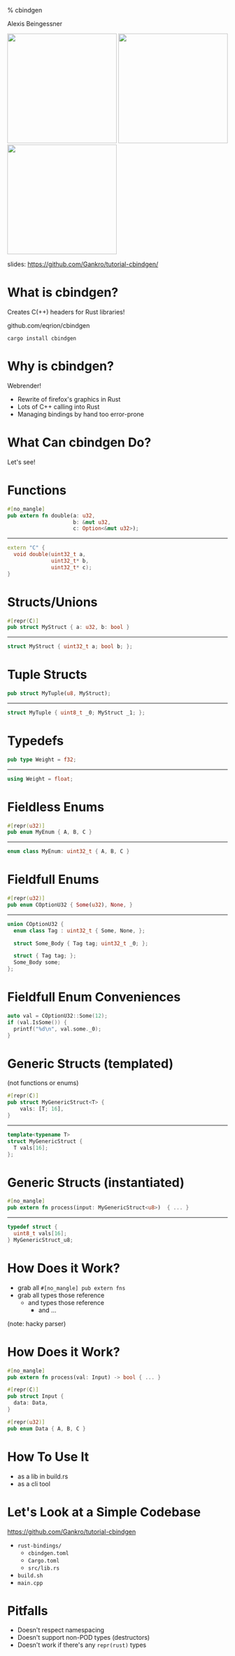 % cbindgen

Alexis Beingessner

[<img src="icon.png" width="250" style="display:inline; box-shadow:none;"></img>](http://cglab.ca/~abeinges)
[<img src="rust.png" width="250" style="display:inline; box-shadow:none;"></img>](https://rust-lang.org)
<img src="firefox-nightly.png" width="250" style="display:inline; box-shadow:none;"></img>

slides: https://github.com/Gankro/tutorial-cbindgen/



# What is cbindgen?

Creates C(++) headers for Rust libraries!

github.com/eqrion/cbindgen

```
cargo install cbindgen
```




# **Why** is cbindgen?

Webrender!

* Rewrite of firefox's graphics in Rust
* Lots of C++ calling into Rust
* Managing bindings by hand too error-prone




# What Can cbindgen Do?

Let's see!



# Functions

```rust
#[no_mangle]
pub extern fn double(a: u32,
                     b: &mut u32,
                     c: Option<&mut u32>);
```

---

```cpp
extern "C" {
  void double(uint32_t a,
              uint32_t* b,
              uint32_t* c);
}
```


# Structs/Unions

```rust
#[repr(C)]
pub struct MyStruct { a: u32, b: bool }
```

-------

```cpp
struct MyStruct { uint32_t a; bool b; };
```



# Tuple Structs

```rust
pub struct MyTuple(u8, MyStruct);
```

-------

```cpp
struct MyTuple { uint8_t _0; MyStruct _1; };
```


# Typedefs

```rust
pub type Weight = f32;
```

---------

```cpp
using Weight = float;
```


# Fieldless Enums


```rust
#[repr(u32)]
pub enum MyEnum { A, B, C }
```

-------

```cpp
enum class MyEnum: uint32_t { A, B, C }
```

# Fieldfull Enums

```rust
#[repr(u32)]
pub enum COptionU32 { Some(u32), None, }
```

-------

```cpp
union COptionU32 {
  enum class Tag : uint32_t { Some, None, };

  struct Some_Body { Tag tag; uint32_t _0; };

  struct { Tag tag; };
  Some_Body some;
};
```

# Fieldfull Enum Conveniences

```cpp
auto val = COptionU32::Some(12);
if (val.IsSome()) {
  printf("%d\n", val.some._0);
}
```


# Generic Structs (templated)

(not functions or enums)

```rust
#[repr(C)]
pub struct MyGenericStruct<T> {
    vals: [T; 16],
}
```

-------

```cpp
template<typename T>
struct MyGenericStruct {
  T vals[16];
};
```





# Generic Structs (instantiated)

```rust
#[no_mangle]
pub extern fn process(input: MyGenericStruct<u8>)  { ... }
```

----

```c
typedef struct {
  uint8_t vals[16];
} MyGenericStruct_u8;
```





# How Does it Work?

* grab all `#[no_mangle] pub extern fns`
* grab all types those reference
  * and types those reference
    * and ...


(note: hacky parser)



# How Does it Work?

```rust
#[no_mangle]
pub extern fn process(val: Input) -> bool { ... }

#[repr(C)]
pub struct Input {
  data: Data,
}

#[repr(u32)]
pub enum Data { A, B, C }
```



# How To Use It

* as a lib in build.rs
* as a cli tool




# Let's Look at a Simple Codebase

https://github.com/Gankro/tutorial-cbindgen

* `rust-bindings/`
  * `cbindgen.toml`
  * `Cargo.toml`
  * `src/lib.rs`
* `build.sh`
* `main.cpp`




# Pitfalls

* Doesn't respect namespacing
* Doesn't support non-POD types (destructors)
* Doesn't work if there's any `repr(rust)` types
